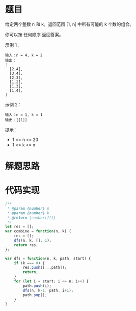 # 题目

给定两个整数 n 和 k，返回范围 [1, n] 中所有可能的 k 个数的组合。

你可以按 任何顺序 返回答案。

示例 1：

```
输入：n = 4, k = 2
输出：
[
  [2,4],
  [3,4],
  [2,3],
  [1,2],
  [1,3],
  [1,4],
]
```

示例 2：

```
输入：n = 1, k = 1
输出：[[1]]
```

提示：

- 1 <= n <= 20
- 1 <= k <= n

# 解题思路

# 代码实现

```javaScript
/**
 * @param {number} n
 * @param {number} k
 * @return {number[][]}
 */
let res = [];
var combine = function(n, k) {
    res = [];
    dfs(n, k, [], 1);
    return res;
};

var dfs = function(n, k, path, start) {
    if (k === 0) {
        res.push([...path]);
        return;
    }
    for (let i = start; i <= n; i++) {
        path.push(i);
        dfs(n, k-1, path, i+1);
        path.pop();
    }
}
```
